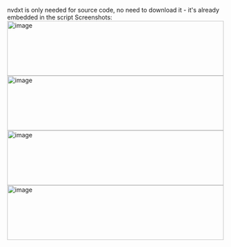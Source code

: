 nvdxt is only needed for source code, no need to download it - it's already embedded in the script
Screenshots:
<img width="502" height="127" alt="image" src="https://github.com/user-attachments/assets/7e6d5d68-da26-4578-a7b4-3c00cc6f6eb4" />
<img width="502" height="127" alt="image" src="https://github.com/user-attachments/assets/62ccaaf7-c7b2-49c4-86b2-36ee80896984" />
<img width="502" height="127" alt="image" src="https://github.com/user-attachments/assets/b3d309c1-ad5c-4ea8-9a32-b34197d8e295" />
<img width="502" height="127" alt="image" src="https://github.com/user-attachments/assets/6486ce64-c13c-413b-9ece-93bc00c1bdbe" />

